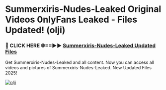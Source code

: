 # Summerxiris-Nudes-Leaked Original Videos 0nlyFans Leaked - Files Updated! (olji)

<h3>🔴 CLICK HERE 🌐==►► <a href="https://tinyurl.com/yc6ubb5a" rel="nofollow">Summerxiris-Nudes-Leaked Updated Files</a></h3>

Get Summerxiris-Nudes-Leaked and all content. Now you can access all videos and pictures of Summerxiris-Nudes-Leaked. New Updated Files 2025!

[![olji](https://i.imgur.com/7eu0CRL.gif)](https://tinyurl.com/yc6ubb5a)
